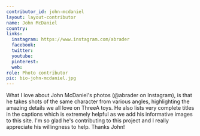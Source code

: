 ```yaml
---
contributor_id: john-mcdaniel
layout: layout-contributor
name: John McDaniel
country: 
links:
  instagram: https://www.instagram.com/abrader
  facebook:
  twitter: 
  youtube:
  pinterest: 
  web: 
role: Photo contributor
pic: bio-john-mcdaniel.jpg
---
```

What I love about John McDaniel's photos (@abrader on Instagram), is that he takes shots of the same character from various angles, highlighting the amazing details we all love on ThreeA toys. He also lists very complete titles in the captions which is extremely helpful as we add his informative images to this site. I'm so glad he's contributing to this project and I really appreciate his willingness to help. Thanks John!